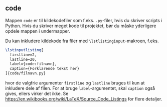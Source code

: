 ## code

Mappen `code` er til kildekodefiler som f.eks. `.py`-filer, hvis du skriver scripts i Python.
Hvis du skriver meget kode til projektet, bør du måske yderligere opdele mappen i undermapper.

Du kan inkludere kildekode fra filer med `\lstlistinginput`-makroen, f.eks.

```latex
\lstinputlisting[
  firstline=2,
  lastline=20,
  label={code:filnavn},
  caption={Forklarende tekst her}
]{code/filnavn.py}
```

hvor de valgfrie argumenter `firstline` og `lastline` bruges til kun at inkludere dele af filen.
For at bruge `label`-argumentet, skal `caption` også gives, ellers virker det ikke.
Se <https://en.wikibooks.org/wiki/LaTeX/Source_Code_Listings> for flere detaljer.
